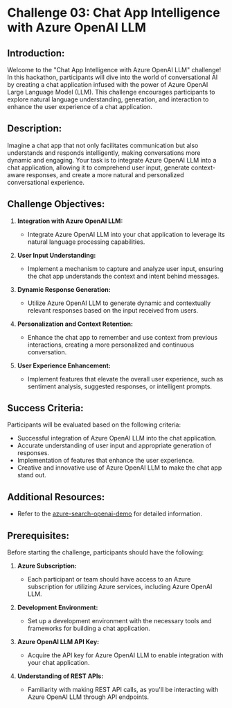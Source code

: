 # Challenge 03: Chat App Intelligence with Azure OpenAI LLM

## Introduction:
Welcome to the "Chat App Intelligence with Azure OpenAI LLM" challenge! In this hackathon, participants will dive into the world of conversational AI by creating a chat application infused with the power of Azure OpenAI Large Language Model (LLM). This challenge encourages participants to explore natural language understanding, generation, and interaction to enhance the user experience of a chat application.

## Description:
Imagine a chat app that not only facilitates communication but also understands and responds intelligently, making conversations more dynamic and engaging. Your task is to integrate Azure OpenAI LLM into a chat application, allowing it to comprehend user input, generate context-aware responses, and create a more natural and personalized conversational experience.

## Challenge Objectives:
1. **Integration with Azure OpenAI LLM:**
   - Integrate Azure OpenAI LLM into your chat application to leverage its natural language processing capabilities.

2. **User Input Understanding:**
   - Implement a mechanism to capture and analyze user input, ensuring the chat app understands the context and intent behind messages.

3. **Dynamic Response Generation:**
   - Utilize Azure OpenAI LLM to generate dynamic and contextually relevant responses based on the input received from users.

4. **Personalization and Context Retention:**
   - Enhance the chat app to remember and use context from previous interactions, creating a more personalized and continuous conversation.

5. **User Experience Enhancement:**
   - Implement features that elevate the overall user experience, such as sentiment analysis, suggested responses, or intelligent prompts.

## Success Criteria:
Participants will be evaluated based on the following criteria:

   - Successful integration of Azure OpenAI LLM into the chat application.
   - Accurate understanding of user input and appropriate generation of responses.
   - Implementation of features that enhance the user experience.
   - Creative and innovative use of Azure OpenAI LLM to make the chat app stand out.

## Additional Resources:

- Refer to the  [azure-search-openai-demo](https://github.com/Azure-Samples/azure-search-openai-demo) for detailed information.
  
## Prerequisites:
Before starting the challenge, participants should have the following:

1. **Azure Subscription:**
   - Each participant or team should have access to an Azure subscription for utilizing Azure services, including Azure OpenAI LLM.

2. **Development Environment:**
   - Set up a development environment with the necessary tools and frameworks for building a chat application.

3. **Azure OpenAI LLM API Key:**
   - Acquire the API key for Azure OpenAI LLM to enable integration with your chat application.

4. **Understanding of REST APIs:**
   - Familiarity with making REST API calls, as you'll be interacting with Azure OpenAI LLM through API endpoints.


